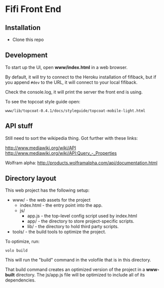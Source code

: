 # Fifi Front End

## Installation

* Clone this repo

## Development

To start up the UI, open **www/index.html** in a web browser.

By default, it will try to connect to the Heroku installation of fifiback,
but if you append `#dev` to the URL, it will connect to your local fifiback.

Check the console.log, it will print the server the front end is using.

To see the topcoat style guide open:

    www/lib/topcoat-0.4.1/docs/styleguide/topcoat-mobile-light.html

## API stuff

Still need to sort the wikipedia thing. Got further with these links:

http://www.mediawiki.org/wiki/API
http://www.mediawiki.org/wiki/API:Query_-_Properties

Wolfram alpha:
http://products.wolframalpha.com/api/documentation.html

## Directory layout

This web project has the following setup:

* www/ - the web assets for the project
    * index.html - the entry point into the app.
    * js/
        * app.js - the top-level config script used by index.html
        * app/ - the directory to store project-specific scripts.
        * lib/ - the directory to hold third party scripts.
* tools/ - the build tools to optimize the project.

To optimize, run:

    volo build

This will run the "build" command in the volofile that is in this directory.

That build command creates an optimized version of the project in a
**www-built** directory. The js/app.js file will be optimized to include
all of its dependencies.
